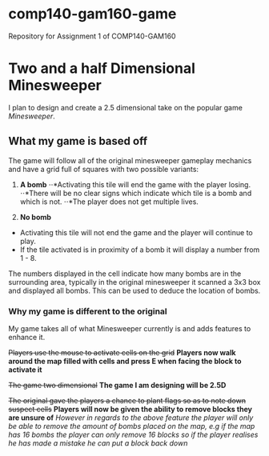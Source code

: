 # comp140-gam160-game
Repository for Assignment 1 of COMP140-GAM160

# Two and a half Dimensional Minesweeper
I plan to design and create a 2.5 dimensional take on the popular game _Minesweeper_.

## What my game is based off
The game will follow all of the original minesweeper gameplay mechanics and have a grid full of squares with two possible variants:

1. **A bomb** 
⋅⋅*Activating this tile will end the game with the player losing.
⋅⋅*There will be no clear signs which indicate which tile is a bomb and which is not.
⋅⋅*The player does not get multiple lives.

2. **No bomb**
* Activating this tile will not end the game and the player will continue to play.
* If the tile activated is in proximity of a bomb it will display a number from 1 - 8. 

The numbers displayed in the cell indicate how many bombs are in the surrounding area, typically in the original minesweeper it
scanned a 3x3 box and displayed all bombs. This can be used to deduce the location of bombs.

### Why my game is different to the original
My game takes all of what Minesweeper currently is and adds features to enhance it.

~~Players use the mouse to activate cells on the grid~~
**Players now walk around the map filled with cells and press E when facing the block to activate it**

~~The game two dimensional~~
**The game I am designing will be 2.5D**

~~The original gave the players a chance to plant flags so as to note down suspect cells~~
**Players will now be given the ability to remove blocks they are unsure of**
_However in regards to the above feature the player will only be able to remove the amount of bombs placed on the map, e.g if
the map has 16 bombs the player can only remove 16 blocks so if the player realises he has made a mistake he can put a block back down_

